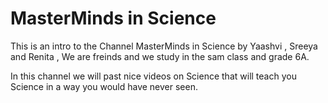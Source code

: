 # MasterMinds in Science

This is an intro to the Channel MasterMinds in Science by Yaashvi , Sreeya and Renita , We are freinds and we study in the sam class and grade 6A.

In this channel we will past nice videos on Science that will teach you Science in a way you would have never seen.




